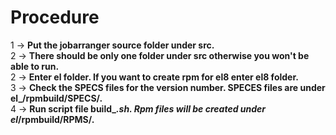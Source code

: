 # Procedure

1 -> **Put the jobarranger source folder under src.**<br/>
2 -> **There should be only one folder under src otherwise you won't be able to run.**<br/>
2 -> **Enter el folder. If you want to create rpm for el8 enter el8 folder.**<br/>
3 -> **Check the SPECS files for the version number. SPECES files are under el_/rpmbuild/SPECS/.**<br/>
4 -> **Run script file build_*.sh. Rpm files will be created under el*/rpmbuild/RPMS/.**<br/>

